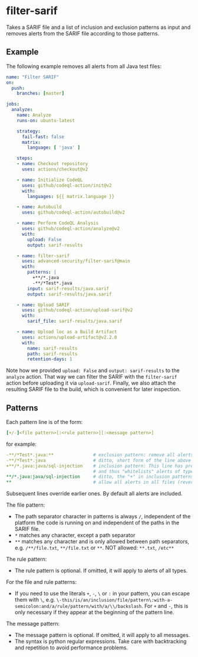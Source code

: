 # filter-sarif

Takes a SARIF file and a list of inclusion and exclusion patterns as input and removes alerts from the SARIF file according to those patterns.

## Example

The following example removes all alerts from all Java test files:

```yaml
name: "Filter SARIF"
on:
  push:
    branches: [master]

jobs:
  analyze:
    name: Analyze
    runs-on: ubuntu-latest

    strategy:
      fail-fast: false
      matrix:
        language: [ 'java' ]

    steps:
    - name: Checkout repository
      uses: actions/checkout@v2

    - name: Initialize CodeQL
      uses: github/codeql-action/init@v2
      with:
        languages: ${{ matrix.language }}

    - name: Autobuild
      uses: github/codeql-action/autobuild@v2

    - name: Perform CodeQL Analysis
      uses: github/codeql-action/analyze@v2
      with:
        upload: False
        output: sarif-results

    - name: filter-sarif
      uses: advanced-security/filter-sarif@main
      with:
        patterns: |
          +**/*.java
          -**/*Test*.java
        input: sarif-results/java.sarif
        output: sarif-results/java.sarif

    - name: Upload SARIF
      uses: github/codeql-action/upload-sarif@v2
      with:
        sarif_file: sarif-results/java.sarif

    - name: Upload loc as a Build Artifact
      uses: actions/upload-artifact@v2.2.0
      with:
        name: sarif-results
        path: sarif-results
        retention-days: 1
```

Note how we provided `upload: False` and `output: sarif-results` to the `analyze` action. That way we can filter the SARIF with the `filter-sarif` action before uploading it via `upload-sarif`. Finally, we also attach the resulting SARIF file to the build, which is convenient for later inspection.

## Patterns

Each pattern line is of the form:

```yaml
[+/-]<file pattern>[:<rule pattern>][:<message pattern>]
```

for example:

```yaml
-**/*Test*.java:**               # exclusion pattern: remove all alerts from all Java test files
-**/*Test*.java                  # ditto, short form of the line above
+**/*.java:java/sql-injection    # inclusion pattern: This line has precedence over the first two
                                 # and thus "whitelists" alerts of type "java/sql-injection"
**/*.java:java/sql-injection     # ditto, the "+" in inclusion patterns is optional
**                               # allow all alerts in all files (reverses all previous lines)
```

Subsequent lines override earlier ones. By default all alerts are included.

The file pattern:

* The path separator character in patterns is always `/`, independent of the platform the code is running on and independent of the paths in the SARIF file.
* `*` matches any character, except a path separator
* `**` matches any character and is only allowed between path separators, e.g. `/**/file.txt`, `**/file.txt` or `**`. NOT allowed: `**.txt`, `/etc**`

The rule pattern:

* The rule pattern is optional. If omitted, it will apply to alerts of all types.

For the file and rule patterns:

* If you need to use the literals `+`, `-`, `\` or `:` in your pattern, you can escape them with `\`, e.g. `\-this/is/an/inclusion/file/pattern\:with-a-semicolon:and/a/rule/pattern/with/a/\\/backslash`. For `+` and `-`, this is only necessary if they appear at the beginning of the pattern line.

The message pattern:

* The message pattern is optional. If omitted, it will apply to all messages.
* The syntax is python regular expressions. Take care with backtracking and repetition to avoid performance problems.
